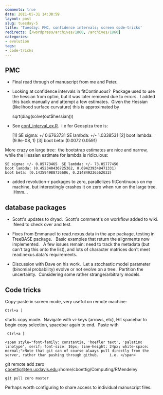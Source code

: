 ```yaml
---
comments: true
date: 2011-05-31 14:38:59
layout: post
slug: tuesday-5
title: 'Tuesday: PMC, confidence intervals; screen code-tricks'
redirects: [/wordpress/archives/1860, /archives/1860]
categories:
- evolution
tags:
- code-tricks
---
```


## PMC





	
  * Final read through of manuscript from me and Peter.

	
  * Looking at confidence intervals in fitContinuous?  Package used to use the hessian from optim, but it was later removed due to errors.  I added this back manually and attempt a few estimates.  Given the Hessian (likelihood surface curvature) this is approximated by



    
    sqrt(diag(solve(out$hessian)))





	
  * See [conf_interval_ex.R](https://github.com/cboettig/pmc/blob/64a9da6ee949cc04349580ed9e750296841af59a/demos/conf_interval_ex.R).  i.e for Geospiza tree is:



    
    [1] SE sigma: +/ 0.6763731 SE lambda: +/- 1.0338531
    [2] boot lambda: (9.9e-08, 1)
    [3] boot beta: (0.0072 0.0591)


More crazy on large tree:  the bootstrap estimates are nice and narrow, while the Hessian estimate for lambda is ridiculous:

    
    SE sigma: +/- 0.05773465  SE lambda: +/- 73.05777456
    boot lambda: (0.452340436725362, 0.694239348471331)
    boot beta: (0.143594988736606, 0.214849236562022)





	
  * added revolution-r packages to zero, parallelizes fitContinuous on my machine, but interestingly crashes it on zero when run on the large tree.  Hmm...




## database packages





	
  * Scott's updates to dryad.  Scott's comment's on workflow added to wiki.  Need to check over and test.

	
  * Fixes from Emmanuel to read.nexus.data in the ape package, testing in TreeBASE package.   Basic examples that return the alignments now implemented.   A few issues remain: need to track the metadata (but can't tag this onto the list), and lots of character matrices don't meet read.nexus.data's requirements.

	
  * Discussion with Dave on his work.  Let a stochastic model parameter (binomial probability) evolve or not evolve on a tree.  Partition the uncertainty.  Considering some rather strange/arbitrary models.




## Code tricks


Copy-paste in screen mode, very useful on remote machine:

    
    Ctrl+a [


starts copy mode.  Navigate with vi-keys (arrows, etc), Hit spacebar to begin copy selection, spacebar again to end.  Paste with

    
     Ctrl+a ]
    
    <span style="font-family: constantia, 'hoefler text', 'palatino linotype', serif; font-size: 16px; line-height: 24px; white-space: normal;">Note that git can of course always pull directly from the server, rather than pushing through github.     i.e. </span>


git remote add zero cboettig@ten.ucdavis.edu:/home/cboettig/Computing/RMendeley

    
    git pull zero master


Perhaps worth configuring to share access to individual manuscript files.
